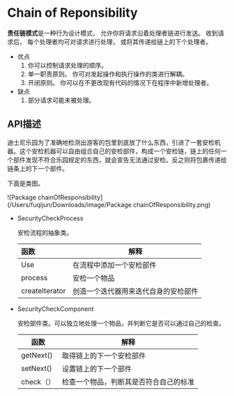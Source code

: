 # Chain of Reponsibility 

**责任链模式**是一种行为设计模式， 允许你将请求沿着处理者链进行发送。 收到请求后， 每个处理者均可对请求进行处理， 或将其传递给链上的下个处理者。

- 优点
  1. 你可以控制请求处理的顺序。
  2.  单一职责原则。 你可对发起操作和执行操作的类进行解耦。
  3.  开闭原则。 你可以在不更改现有代码的情况下在程序中新增处理者。
- 缺点
  1. 部分请求可能未被处理。

## API描述

迪士尼乐园为了准确地检测出游客的包里到底放了什么东西，引进了一套安检机器。这个安检机器可以自由组合自己的安检部件，构成一个安检链，链上的任何一个部件发现不符合乐园规定的东西，就会宣告无法通过安检。反之则将包裹传递给链条上的下一个部件。

下面是类图。

![Package chainOfResponsibility](/Users/fuqijun/Downloads/image/Package chainOfResponsibility.png)

- SecurityCheckProcess

  安检流程的抽象类。

  | 函数           | 解释                                 |
  | :------------- | ------------------------------------ |
  | Use            | 在流程中添加一个安检部件             |
  | process        | 安检一个物品                         |
  | createIterator | 创造一个迭代器用来迭代自身的安检部件 |

  

- SecurityCheckComponent

  安检部件类。可以独立地处理一个物品，并判断它是否可以通过自己的检查。

  | 函数      | 解释                                   |
  | --------- | -------------------------------------- |
  | getNext() | 取得链上的下一个安检部件               |
  | setNext() | 设置链上的下一个部件                   |
  | check（） | 检查一个物品，判断其是否符合自己的标准 |

  

